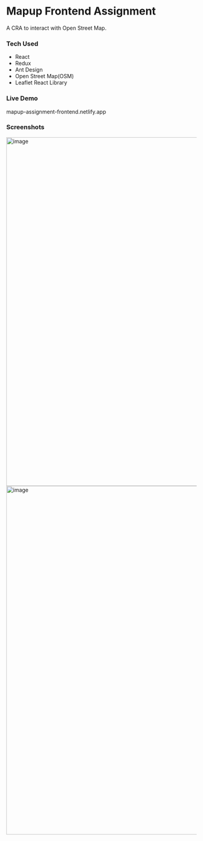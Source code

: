 # Mapup Frontend Assignment
A CRA to interact with Open Street Map. 

### Tech Used
- React
- Redux
- Ant Design
- Open Street Map(OSM)
- Leaflet React Library

### Live Demo
mapup-assignment-frontend.netlify.app

### Screenshots
<img width="920" alt="image" src="https://github.com/DivyanshSareen/mapup-assignment/assets/59335572/982b3a62-dfa7-4e1b-80d8-c70f92f58c1a">
<img width="920" alt="image" src="https://github.com/DivyanshSareen/mapup-assignment/assets/59335572/0fccd497-e453-4855-bbd2-28393b416493">

